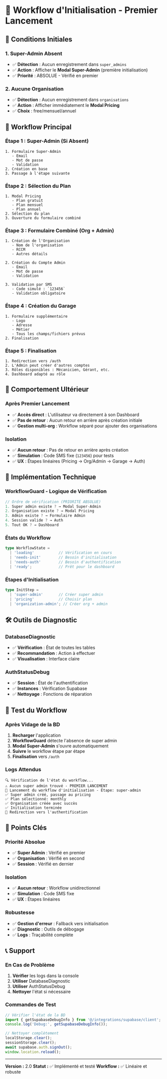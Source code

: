 # 🚀 Workflow d'Initialisation - Premier Lancement

## 🎯 **Conditions Initiales**

### **1. Super-Admin Absent**
- ✅ **Détection** : Aucun enregistrement dans `super_admins`
- ✅ **Action** : Afficher le **Modal Super-Admin** (première initialisation)
- ✅ **Priorité** : ABSOLUE - Vérifié en premier

### **2. Aucune Organisation**
- ✅ **Détection** : Aucun enregistrement dans `organisations`
- ✅ **Action** : Afficher immédiatement le **Modal Pricing**
- ✅ **Choix** : free/mensuel/annuel

## 🔄 **Workflow Principal**

### **Étape 1 : Super-Admin (Si Absent)**
```
1. Formulaire Super-Admin
   - Email
   - Mot de passe
   - Validation
2. Création en base
3. Passage à l'étape suivante
```

### **Étape 2 : Sélection du Plan**
```
1. Modal Pricing
   - Plan gratuit
   - Plan mensuel
   - Plan annuel
2. Sélection du plan
3. Ouverture du formulaire combiné
```

### **Étape 3 : Formulaire Combiné (Org + Admin)**
```
1. Création de l'Organisation
   - Nom de l'organisation
   - RCCM
   - Autres détails

2. Création du Compte Admin
   - Email
   - Mot de passe
   - Validation

3. Validation par SMS
   - Code simulé : `123456`
   - Validation obligatoire
```

### **Étape 4 : Création du Garage**
```
1. Formulaire supplémentaire
   - Logo
   - Adresse
   - Métier
   - Tous les champs/fichiers prévus
2. Finalisation
```

### **Étape 5 : Finalisation**
```
1. Redirection vers /auth
2. L'Admin peut créer d'autres comptes
3. Rôles disponibles : Mécanicien, Gérant, etc.
4. Dashboard adapté au rôle
```

## 🎯 **Comportement Ultérieur**

### **Après Premier Lancement**
- ✅ **Accès direct** : L'utilisateur va directement à son Dashboard
- ✅ **Pas de retour** : Aucun retour en arrière après création initiale
- ✅ **Gestion multi-org** : Workflow séparé pour ajouter des organisations

### **Isolation**
- ✅ **Aucun retour** : Pas de retour en arrière après création
- ✅ **Simulation** : Code SMS fixe (`123456`) pour tests
- ✅ **UX** : Étapes linéaires (Pricing → Org/Admin → Garage → Auth)

## 🔧 **Implémentation Technique**

### **WorkflowGuard - Logique de Vérification**
```typescript
// Ordre de vérification (PRIORITÉ ABSOLUE)
1. Super admin existe ? → Modal Super-Admin
2. Organisation existe ? → Modal Pricing
3. Admin existe ? → Formulaire Admin
4. Session valide ? → Auth
5. Tout OK ? → Dashboard
```

### **États du Workflow**
```typescript
type WorkflowState =
  | 'loading'           // Vérification en cours
  | 'needs-init'        // Besoin d'initialisation
  | 'needs-auth'        // Besoin d'authentification
  | 'ready';            // Prêt pour le dashboard
```

### **Étapes d'Initialisation**
```typescript
type InitStep =
  | 'super-admin'       // Créer super admin
  | 'pricing'           // Choisir plan
  | 'organization-admin'; // Créer org + admin
```

## 🛠️ **Outils de Diagnostic**

### **DatabaseDiagnostic**
- ✅ **Vérification** : État de toutes les tables
- ✅ **Recommandation** : Action à effectuer
- ✅ **Visualisation** : Interface claire

### **AuthStatusDebug**
- ✅ **Session** : État de l'authentification
- ✅ **Instances** : Vérification Supabase
- ✅ **Nettoyage** : Fonctions de réparation

## 🚀 **Test du Workflow**

### **Après Vidage de la BD**
1. **Recharger** l'application
2. **WorkflowGuard** détecte l'absence de super admin
3. **Modal Super-Admin** s'ouvre automatiquement
4. **Suivre** le workflow étape par étape
5. **Finalisation** vers `/auth`

### **Logs Attendus**
```
🔍 Vérification de l'état du workflow...
⚠️ Aucun super admin trouvé - PREMIER LANCEMENT
🚀 Lancement du workflow d'initialisation - Étape: super-admin
✅ Super admin créé, passage au pricing
✅ Plan sélectionné: monthly
✅ Organisation créée avec succès
✅ Initialisation terminée
🔐 Redirection vers l'authentification
```

## 🎯 **Points Clés**

### **Priorité Absolue**
- ✅ **Super Admin** : Vérifié en premier
- ✅ **Organisation** : Vérifié en second
- ✅ **Session** : Vérifié en dernier

### **Isolation**
- ✅ **Aucun retour** : Workflow unidirectionnel
- ✅ **Simulation** : Code SMS fixe
- ✅ **UX** : Étapes linéaires

### **Robustesse**
- ✅ **Gestion d'erreur** : Fallback vers initialisation
- ✅ **Diagnostic** : Outils de débogage
- ✅ **Logs** : Traçabilité complète

## 📞 **Support**

### **En Cas de Problème**
1. **Vérifier** les logs dans la console
2. **Utiliser** DatabaseDiagnostic
3. **Utiliser** AuthStatusDebug
4. **Nettoyer** l'état si nécessaire

### **Commandes de Test**
```javascript
// Vérifier l'état de la BD
import { getSupabaseDebugInfo } from '@/integrations/supabase/client';
console.log('Debug:', getSupabaseDebugInfo());

// Nettoyer complètement
localStorage.clear();
sessionStorage.clear();
await supabase.auth.signOut();
window.location.reload();
```

---

**Version :** 2.0
**Statut :** ✅ Implémenté et testé
**Workflow :** ✅ Linéaire et robuste
